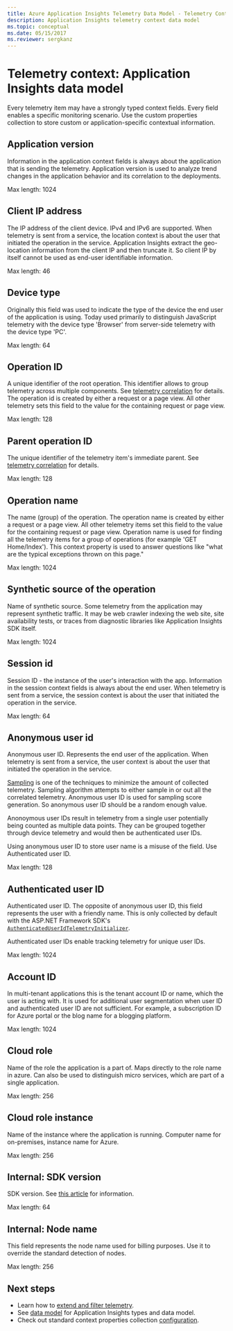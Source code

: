 ```yaml
---
title: Azure Application Insights Telemetry Data Model - Telemetry Context | Microsoft Docs
description: Application Insights telemetry context data model
ms.topic: conceptual
ms.date: 05/15/2017
ms.reviewer: sergkanz
---
```


# Telemetry context: Application Insights data model

Every telemetry item may have a strongly typed context fields. Every field enables a specific monitoring scenario. Use the custom properties collection to store custom or application-specific contextual information.


## Application version

Information in the application context fields is always about the application that is sending the telemetry. Application version is used to analyze trend changes in the application behavior and its correlation to the deployments.

Max length: 1024


## Client IP address

The IP address of the client device. IPv4 and IPv6 are supported. When telemetry is sent from a service, the location context is about the user that initiated the operation in the service. Application Insights extract the geo-location information from the client IP and then truncate it. So client IP by itself cannot be used as end-user identifiable information. 

Max length: 46


## Device type

Originally this field was used to indicate the type of the device the end user of the application is using. Today used primarily to distinguish JavaScript telemetry with the device type 'Browser' from server-side telemetry with the device type 'PC'.

Max length: 64


## Operation ID

A unique identifier of the root operation. This identifier allows to group telemetry across multiple components. See [telemetry correlation](./correlation.md) for details. The operation id is created by either a request or a page view. All other telemetry sets this field to the value for the containing request or page view. 

Max length: 128


## Parent operation ID

The unique identifier of the telemetry item's immediate parent. See [telemetry correlation](./correlation.md) for details.

Max length: 128


## Operation name

The name (group) of the operation. The operation name is created by either a request or a page view. All other telemetry items set this field to the value for the containing request or page view. Operation name is used for finding all the telemetry items for a group of operations (for example 'GET Home/Index'). This context property is used to answer questions like "what are the typical exceptions thrown on this page."

Max length: 1024


## Synthetic source of the operation

Name of synthetic source. Some telemetry from the application may represent synthetic traffic. It may be web crawler indexing the web site, site availability tests, or traces from diagnostic libraries like Application Insights SDK itself.

Max length: 1024


## Session id

Session ID - the instance of the user's interaction with the app. Information in the session context fields is always about the end user. When telemetry is sent from a service, the session context is about the user that initiated the operation in the service.

Max length: 64


## Anonymous user id

Anonymous user ID. Represents the end user of the application. When telemetry is sent from a service, the user context is about the user that initiated the operation in the service.

[Sampling](./sampling.md) is one of the techniques to minimize the amount of collected telemetry. Sampling algorithm attempts to either sample in or out all the correlated telemetry. Anonymous user ID is used for sampling score generation. So anonymous user ID should be a random enough value. 

Anonoymous user IDs result in telemetry from a single user potentially being counted as multiple data points. They can be grouped together through device telemetry and would then be authenticated user IDs. 

Using anonymous user ID to store user name is a misuse of the field. Use Authenticated user ID.

Max length: 128


## Authenticated user ID

Authenticated user ID. The opposite of anonymous user ID, this field represents the user with a friendly name. This is only collected by default with the ASP.NET Framework SDK's [`AuthenticatedUserIdTelemetryInitializer`](https://github.com/microsoft/ApplicationInsights-dotnet/blob/develop/WEB/Src/Web/Web/AuthenticatedUserIdTelemetryInitializer.cs).  

Authenticated user IDs enable tracking telemetry for unique user IDs.

Max length: 1024


## Account ID

In multi-tenant applications this is the tenant account ID or name, which the user is acting with. It is used for additional user segmentation when user ID and authenticated user ID are not sufficient. For example, a subscription ID for Azure portal or the blog name for a blogging platform.

Max length: 1024


## Cloud role

Name of the role the application is a part of. Maps directly to the role name in azure. Can also be used to distinguish micro services, which are part of a single application.

Max length: 256


## Cloud role instance

Name of the instance where the application is running. Computer name for on-premises, instance name for Azure.

Max length: 256


## Internal: SDK version

SDK version. See [this article](https://github.com/MohanGsk/ApplicationInsights-Home/blob/master/EndpointSpecs/SDK-VERSIONS.md) for information.

Max length: 64


## Internal: Node name

This field represents the node name used for billing purposes. Use it to override the standard detection of nodes.

Max length: 256


## Next steps

- Learn how to [extend and filter telemetry](./api-filtering-sampling.md).
- See [data model](data-model.md) for Application Insights types and data model.
- Check out standard context properties collection [configuration](./configuration-with-applicationinsights-config.md#telemetry-initializers-aspnet).

